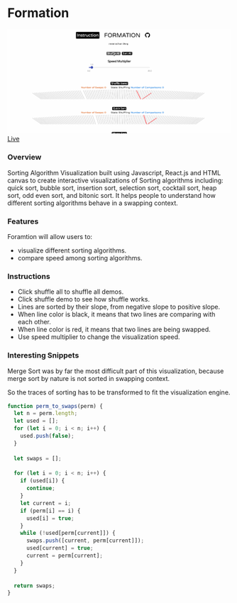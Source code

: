 # Formation

![Sorting](./asset/sortingv.gif)
[Live](http://www.zhuolizhang.com/formation/)

### Overview  

Sorting Algorithm Visualization built using Javascript, React.js and HTML canvas to create interactive visualizations of Sorting algorithms including: quick sort,  bubble sort, insertion sort, selection sort, cocktail sort, heap sort, odd even sort, and bitonic sort. It helps people to understand how different sorting algorithms behave in a swapping context.

### Features

Foramtion will allow users to:

* visualize different sorting algorithms.
* compare speed among sorting algorithms.

### Instructions

* Click shuffle all to shuffle all demos.
* Click shuffle demo to see how shuffle works.
* Lines are sorted by their slope, from negative slope to positive slope.
* When line color is black, it means that two lines are comparing with each other.
* When line color is red, it means that two lines are being swapped.
* Use speed multiplier to change the visualization speed.

### Interesting Snippets

Merge Sort was by far the most difficult part of this visualization, because merge sort by nature is not sorted in swapping context.

So the traces of sorting has to be transformed to fit the visualization engine.

```JavaScript
function perm_to_swaps(perm) {
  let n = perm.length;
  let used = [];
  for (let i = 0; i < n; i++) {
    used.push(false);
  }

  let swaps = [];

  for (let i = 0; i < n; i++) {
    if (used[i]) {
      continue;
    }
    let current = i;
    if (perm[i] == i) {
      used[i] = true;
    }
    while (!used[perm[current]]) {
      swaps.push([current, perm[current]]);
      used[current] = true;
      current = perm[current];
    }
  }

  return swaps;
}
```
